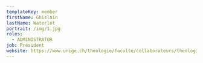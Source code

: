 ```yaml
---
templateKey: member
firstName: Ghislain
lastName: Waterlot
portrait: /img/1.jpg
roles:
  - ADMINISTRATOR
job: Président
website: https://www.unige.ch/theologie/faculte/collaborateurs/theologie-systematique/waterlot/
---
```

